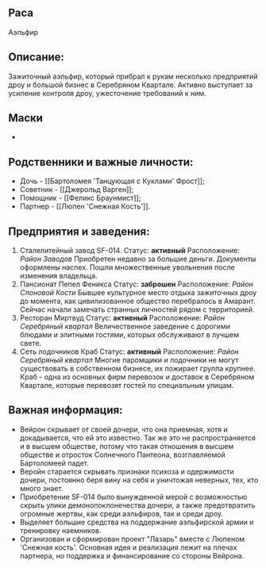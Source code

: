 ## Раса
Аэльфир

## Описание:
Зажиточный аэльфир, который прибрал к рукам несколько предприятий дроу и большой бизнес в Серебряном Квартале. Активно выступает за усиление контроля дроу, ужесточение требований к ним. 
## Маски
* 
## Родственники и важные личности:
* Дочь - [[Бартоломея 'Танцующая с Куклами' Фрост]];
* Советник - [[Джерольд Варген]];
* Помощник - [[Феликс Браунмист]];
* Партнер - [[Люпен 'Снежная Кость']].
## Предприятия и заведения: 
1. Сталелитейный завод SF-014.
   Статус: **активный**
   Расположение: *Район Заводов*
   Приобретен недавно за большие деньги. Документы оформлены наспех. Пошли множественные увольнения после изменения владельца.
2. Пансионат Пепел Феникса
   Статус: **заброшен**
   Расположение: *Район Слоновой Кости*
   Бывшее культурное место отдыха зажиточных дроу до момента, как цивилизованное общество перебралось в Амарант. Сейчас начали замечать странных личностей рядом с территорией.
3. Ресторан Миртвуд
   Статус: **активный**
   Расположение: *Район Серебряный квартал* 
   Величественное заведение с дорогими блюдами и элитными гостями, которых обслуживают в лучшем свете.
4. Сеть лодочников Краб
   Статус: **активный**
   Расположение: *Район Серебряный квартал* 
   Многие паромщики и лодочники не могут существовать в собственном бизнесе, их пожирает группа крупнее. Краб - одна из основных фирм перевозок и доставок в Серебряном Квартале, которые перевозят гостей по специальным улицам.
## Важная информация:
* Вейрон скрывает от своей дочери, что она приемная, хотя и докадывается, что ей это известно. Так же это не распространяется и в высшем обществе, потому что такая отношения в высшем обществе и отросток Солнечного Пантеона, возглавляемой Бартоломеей падет.
* Веройн старается скрывать признаки психоза и одержимости дочери, постоянно беря вину на себя и уничтожая неверных, тех, кто много знает. 
* Приобретение SF-014 было вынужденной мерой с возможностью скрыть улики демонопоклонечества дочери, а также предотвратить огромные жертвы, как среди аэльфиров, так и среди дроу.
* Выделяет большие средства на поддержание аэльфирской армии и тренировку наемников.
* Организован и сформирован проект "Лазарь" вместе с Люпеном 'Снежная кость'. Основная идея и реализация лежит на плечах партнера, но поддержка и финансирование со стороны Вейрона.